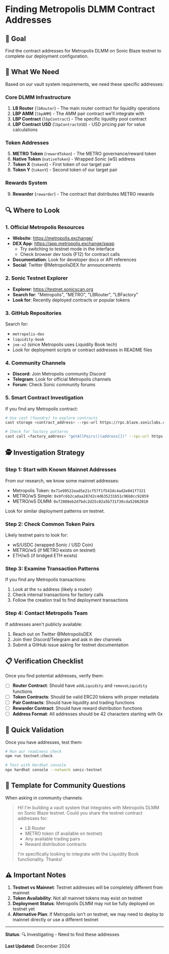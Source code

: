 # Finding Metropolis DLMM Contract Addresses

## 🎯 Goal
Find the contract addresses for Metropolis DLMM on Sonic Blaze testnet to complete our deployment configuration.

## 📍 What We Need

Based on our vault system requirements, we need these specific addresses:

### Core DLMM Infrastructure
1. **LB Router** (`lbRouter`) - The main router contract for liquidity operations
2. **LBP AMM** (`lbpAMM`) - The AMM pair contract we'll integrate with
3. **LBP Contract** (`lbpContract`) - The specific liquidity pool contract
4. **LBP Contract USD** (`lbpContractUSD`) - USD pricing pair for value calculations

### Token Addresses  
5. **METRO Token** (`rewardToken`) - The METRO governance/reward token
6. **Native Token** (`nativeToken`) - Wrapped Sonic (wS) address
7. **Token X** (`tokenX`) - First token of our target pair
8. **Token Y** (`tokenY`) - Second token of our target pair

### Rewards System
9. **Rewarder** (`rewarder`) - The contract that distributes METRO rewards

## 🔍 Where to Look

### 1. Official Metropolis Resources
- **Website**: https://metropolis.exchange/
- **DEX App**: https://app.metropolis.exchange/swap
  - Try switching to testnet mode in the interface
  - Check browser dev tools (F12) for contract calls
- **Documentation**: Look for developer docs or API references
- **Social**: Twitter @MetropolisDEX for announcements

### 2. Sonic Testnet Explorer
- **Explorer**: https://testnet.sonicscan.org
- **Search for**: "Metropolis", "METRO", "LBRouter", "LBFactory"
- **Look for**: Recently deployed contracts or popular tokens

### 3. GitHub Repositories
Search for:
- `metropolis-dex`
- `liquidity-book`
- `joe-v2` (since Metropolis uses Liquidity Book tech)
- Look for deployment scripts or contract addresses in README files

### 4. Community Channels
- **Discord**: Join Metropolis community Discord
- **Telegram**: Look for official Metropolis channels  
- **Forum**: Check Sonic community forums

### 5. Smart Contract Investigation
If you find any Metropolis contract:
```bash
# Use cast (foundry) to explore contracts
cast storage <contract_address> --rpc-url https://rpc.blaze.soniclabs.com

# Check for factory patterns
cast call <factory_address> "getAllPairs()(address[])" --rpc-url https://rpc.blaze.soniclabs.com
```

## 🕵️ Investigation Strategy

### Step 1: Start with Known Mainnet Addresses
From our research, we know some mainnet addresses:
- Metropolis Token: `0x71e99522ead5e21cf57f1f542dc4ad2e841f7321`
- METRO/wS Simple: `0x9fc6b2cadaa287d2c4d635231b51c96b8cc92859`
- METRO/wS DLMM: `0xf2088eb2d7bdc2d25c02a5b731f30cda52862010`

Look for similar deployment patterns on testnet.

### Step 2: Check Common Token Pairs
Likely testnet pairs to look for:
- wS/USDC (wrapped Sonic / USD Coin)
- METRO/wS (if METRO exists on testnet)
- ETH/wS (if bridged ETH exists)

### Step 3: Examine Transaction Patterns
If you find any Metropolis transactions:
1. Look at the `to` address (likely a router)
2. Check internal transactions for factory calls
3. Follow the creation trail to find deployment transactions

### Step 4: Contact Metropolis Team
If addresses aren't publicly available:
1. Reach out on Twitter @MetropolisDEX
2. Join their Discord/Telegram and ask in dev channels
3. Submit a GitHub issue asking for testnet documentation

## 📋 Verification Checklist

Once you find potential addresses, verify them:

- [ ] **Router Contract**: Should have `addLiquidity` and `removeLiquidity` functions
- [ ] **Token Contracts**: Should be valid ERC20 tokens with proper metadata
- [ ] **Pair Contracts**: Should have liquidity and trading functions
- [ ] **Rewarder Contract**: Should have reward distribution functions
- [ ] **Address Format**: All addresses should be 42 characters starting with 0x

## 🚀 Quick Validation

Once you have addresses, test them:

```bash
# Run our readiness check
npm run testnet:check

# Test with Hardhat console
npx hardhat console --network sonic-testnet
```

## 📝 Template for Community Questions

When asking in community channels:

> Hi! I'm building a vault system that integrates with Metropolis DLMM on Sonic Blaze testnet. Could you share the testnet contract addresses for:
> - LB Router
> - METRO token (if available on testnet)  
> - Any available trading pairs
> - Reward distribution contracts
> 
> I'm specifically looking to integrate with the Liquidity Book functionality. Thanks!

## ⚠️ Important Notes

1. **Testnet vs Mainnet**: Testnet addresses will be completely different from mainnet
2. **Token Availability**: Not all mainnet tokens may exist on testnet
3. **Deployment Status**: Metropolis DLMM may not be fully deployed on testnet yet
4. **Alternative Plan**: If Metropolis isn't on testnet, we may need to deploy to mainnet directly or use a different testnet

---

**Status**: 🔍 Investigating - Need to find these addresses

**Last Updated**: December 2024
